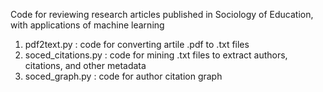 Code for reviewing research articles published in Sociology of Education, with applications of machine learning

1. pdf2text.py : code for converting artile .pdf to .txt files
2. soced_citations.py : code for mining .txt files to extract authors, citations, and other metadata
3. soced_graph.py : code for author citation graph
